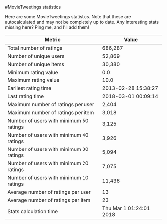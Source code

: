 #MovieTweetings statistics

Here are some MovieTweetings statistics. Note that these are autocalculated and may not be completely up to date. Any interesting stats missing here? Ping me, and I'll add them!

Metric | Value
--- | ---
Total number of ratings                 | 686,287
Number of unique users                  | 52,869
Number of unique items                  | 30,380
Minimum rating value                    | 0.0
Maximum rating value                    | 10.0
Earliest rating time                    | 2013-02-28 15:38:27
Last rating time                        | 2018-03-01 00:09:14
Maximum number of ratings per user      | 2,404
Maximum number of ratings per item      | 3,018
Number of users with minimum 50 ratings | 3,125
Number of users with minimum 40 ratings | 3,926
Number of users with minimum 30 ratings | 5,094
Number of users with minimum 20 ratings | 7,075
Number of users with minimum 10 ratings | 11,436
Average number of ratings per user      | 13
Average number of ratings per item      | 23
Stats calculation time                  | Thu Mar  1 01:24:01 2018


